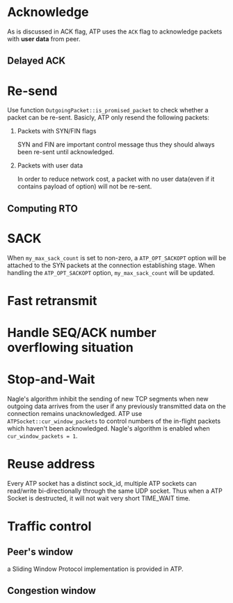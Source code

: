 # Acknowledge
As is discussed in ACK flag, ATP uses the `ACK` flag to acknowledge packets with **user data** from peer.

## Delayed ACK


# Re-send
Use function `OutgoingPacket::is_promised_packet` to check whether a packet can be re-sent. Basicly, ATP only resend the following packets:

1. Packets with SYN/FIN flags

	SYN and FIN are important control message thus they should always been re-sent until acknowledged.

2. Packets with user data

	In order to reduce network cost, a packet with no user data(even if it contains payload of option) will not be re-sent.


## Computing RTO

# SACK
When `my_max_sack_count` is set to non-zero, a `ATP_OPT_SACKOPT` option will be attached to the SYN packets at the connection establishing stage. When handling the `ATP_OPT_SACKOPT` option, `my_max_sack_count` will be updated. 


# Fast retransmit

# Handle SEQ/ACK number overflowing situation

# Stop-and-Wait
Nagle's algorithm inhibit the sending of new TCP segments when new outgoing data arrives from the user if any previously transmitted data on the connection remains unacknowledged.
ATP use `ATPSocket::cur_window_packets` to control numbers of the in-flight packets which haven't been acknowledged. Nagle's algorithm is enabled when `cur_window_packets = 1`.

# Reuse address
Every ATP socket has a distinct sock\_id, multiple ATP sockets can read/write bi-directionally through the same UDP socket. Thus when a ATP Socket is destructed, it will not wait very short TIME\_WAIT time.

# Traffic control
## Peer's window
a Sliding Window Protocol implementation is provided in ATP.

## Congestion window